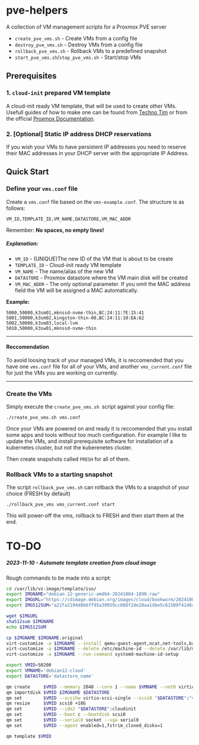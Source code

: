 # pve-helpers
A collection of VM management scripts for a Proxmox PVE server

- `create_pve_vms.sh` - Create VMs from a config file
- `destroy_pve_vms.sh` - Destroy VMs from a config file
- `rollback_pve_vms.sh` - Rollback VMs to a predefined snapshot
- `start_pve_vms.sh`/`stop_pve_vms.sh` - Start/stop VMs

## Prerequisites
### 1. `cloud-init` prepared VM template
A cloud-init ready VM template, that will be used to create other VMs. Usefull guides of how to make one can be found from [Techno Tim](https://technotim.live/posts/cloud-init-cloud-image/) or from the official [Proxmox Documentation](https://pve.proxmox.com/wiki/Cloud-Init_Support).

### 2. [Optional] Static IP address DHCP reservations 
If you wish your VMs to have persistent IP addresses you need to reserve their MAC addresses in your DHCP server with the appropriate IP Address.

## Quick Start
### Define your `vms.conf` file
Create a `vms.conf` file based on the `vms-example.conf`.
The structure is as follows:
```
VM_ID,TEMPLATE_ID,VM_NAME,DATASTORE,VM_MAC_ADDR
```
Remember: **No spaces, no empty lines!**

##### Explanation:
- `VM_ID` - (UNIQUE)The new ID of the VM that is about to be create
- `TEMPLATE_ID` - Cloud-init ready VM template
- `VM_NAME` - The name/alias of the new VM
- `DATASTORE` - Proxmox datastore where the VM main disk will be created
- `VM_MAC_ADDR` - The only optional parameter. If you omit the MAC address field the VM will be assigned a MAC automatically.

**Example:**
```
5000,50000,k3sm01,mknssd-nvme-thin,BC:24:11:7E:15:41
5001,50000,k3sm02,kingston-thin-00,BC:24:11:10:EA:62
5002,50000,k3sm03,local-lvm
5010,50000,k3sw01,mknssd-nvme-thin
```

---
#### Reccomendation
To avoid loosing track of your managed VMs, it is reccomended that you have one `vms.conf` file for all of your VMs, and another `vms_current.conf` file for just the VMs you are working on currently.

---

### Create the VMs
Simply execute the `create_pve_vms.sh `script against your config file:
```
./create_pve_vms.sh vms.conf
```

Once your VMs are powered on and ready it is reccomended that you install some apps and tools without too much configuration. 
For example I like to update the VMs, and install prerequisite software for installation of a kubernetes cluster, but not the kuberenetes cluster.

Then create snapshots called `FRESH` for all of them.

### Rollback VMs to a starting snapshot
The script `rollback_pve_vms.sh` can rollback the VMs to a snapshot of your choice (FRESH by default)
```
./rollback_pve_vms vms_current.conf start
```
This will power-off the vms, rollback to FRESH and then start them at the end.


# TO-DO

##### 2023-11-10 - Automate template creation from cloud image

Rough commands to be made into a script:
```bash
cd /var/lib/vz-image/template/iso/
export IMGNAME="debian-12-generic-amd64-20241004-1890.raw"
export IMGURL="https://cdimage.debian.org/images/cloud/bookworm/20241004-1890/$IMGNAME"
export IMG512SUM="a22fa2194d8b6ff95a39959cc088f2de28aa1dbe5c61509f41d6ad080e1872ec6d70f1d65da76e3e1691a74a9a55cb36718549b0be8677dfd89189ff457db901"

wget $IMGURL
sha512sum $IMGNAME
echo $IMG512SUM

cp $IMGNAME $IMGNAME.original
virt-customize -a $IMGNAME --install qemu-guest-agent,ncat,net-tools,bash-completion
virt-customize -a $IMGNAME --delete /etc/machine-id --delete /var/lib/machine-id
virt-customize -a $IMGNAME --run-command systemd-machine-id-setup

export VMID=50200 
export VMNAME='debian12-cloud'
export DATASTORE='datastore_name'

qm create     $VMID --memory 2048 --core 1 --name $VMNAME --net0 virtio,bridge=vmbr0,firewall=1
qm importdisk $VMID $IMGNAME $DATASTORE
qm set        $VMID --scsihw virtio-scsi-single --scsi0 "$DATASTORE":"vm-$VMID-disk-0"
qm resize     $VMID scsi0 +18G
qm set        $VMID --ide2 "$DATASTORE":cloudinit
qm set        $VMID --boot c --bootdisk scsi0
qm set        $VMID --serial0 socket --vga serial0
qm set        $VMID --agent enabled=1,fstrim_cloned_disks=1

qm template $VMID
```


